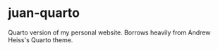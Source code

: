 # juan-quarto

Quarto version of my personal website. Borrows heavily from Andrew Heiss's Quarto theme. 
